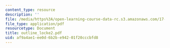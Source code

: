 ```yaml
---
content_type: resource
description: ''
file: /media/https%3A/open-learning-course-data-rc.s3.amazonaws.com/17-03-introduction-to-political-thought-spring-2004/af9a4ae1ee0d6b2be94201f20cccbfd8_outline_locke2.pdf
file_type: application/pdf
resourcetype: Document
title: outline_locke2.pdf
uid: af9a4ae1-ee0d-6b2b-e942-01f20cccbfd8
---
```

